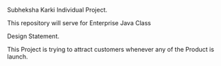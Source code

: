 Subheksha Karki Individual Project.

This repository will serve for Enterprise Java Class

Design Statement. 

This Project is trying to attract customers whenever any  of the Product is launch.